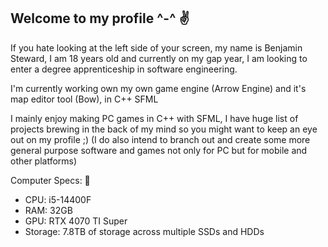 ## Welcome to my profile ^-^ ✌

If you hate looking at the left side of your screen, my name is Benjamin Steward, I am 18 years old and currently on my gap year, I am looking to enter a degree apprenticeship in software engineering. 

I'm currently working own my own game engine (Arrow Engine) and it's map editor tool (Bow), in C++ SFML

I mainly enjoy making PC games in C++ with SFML, I have huge list of projects brewing in the back of my mind so you might want to keep an eye out on my profile ;)
(I do also intend to branch out and create some more general purpose software and games not only for PC but for mobile and other platforms)

Computer Specs: 💪
+ CPU: i5-14400F
+ RAM: 32GB 
+ GPU: RTX 4070 TI Super
+ Storage: 7.8TB of storage across multiple SSDs and HDDs

<!--
**Mr-B-2006/Mr-B-2006** is a ✨ _special_ ✨ repository because its `README.md` (this file) appears on your GitHub profile.

Here are some ideas to get you started:

- 🔭 I’m currently working on ...
- 🌱 I’m currently learning ...
- 👯 I’m looking to collaborate on ...
- 🤔 I’m looking for help with ...
- 💬 Ask me about ...
- 📫 How to reach me: ...
- 😄 Pronouns: ...
- ⚡ Fun fact: ...
-->
